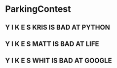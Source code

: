 # ParkingContest


## **Y I K E S** KRIS IS BAD AT PYTHON

## **Y I K E S** MATT IS BAD AT LIFE

## **Y I K E S** WHIT IS BAD AT GOOGLE
